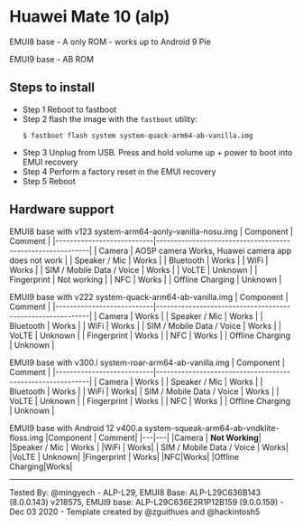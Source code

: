# Huawei Mate 10 (alp)

EMUI8 base - A only ROM - works up to Android 9 Pie

EMUI9 base - AB ROM

## Steps to install

* Step 1
Reboot to fastboot
* Step 2
    flash the image with the `fastboot` utility:
    ```
    $ fastboot flash system system-quack-arm64-ab-vanilla.img
    ```
* Step 3
Unplug from USB. Press and hold volume up + power to boot into EMUI recovery
* Step 4
Perform a factory reset in the EMUI recovery
* Step 5
Reboot

## Hardware support

EMUI8 base with v123 system-arm64-aonly-vanilla-nosu.img
| Component                 |      Comment                                              |
|---------------------------|-----------------------------------------------------------|
| Camera                    | AOSP camera Works, Huawei camera app does not work        |
| Speaker / Mic             | Works                                                    |
| Bluetooth                 | Works                                                    |
| WiFi                      | Works                                                    |
| SIM / Mobile Data / Voice | Works                                                    |
| VoLTE                     | Unknown                                                    |
| Fingerprint               | Not working                                                    |
| NFC                       | Works                                                    |
| Offline Charging          | Unknown                                                    |

EMUI9 base with v222 system-quack-arm64-ab-vanilla.img
| Component                 |      Comment                                              |
|---------------------------|-----------------------------------------------------------|
| Camera                    | Works        |
| Speaker / Mic             | Works                                                    |
| Bluetooth                 | Works                                                    |
| WiFi                      | Works                                                    |
| SIM / Mobile Data / Voice | Works                                                    |
| VoLTE                     | Unknown                                                    |
| Fingerprint               | Works                                                    |
| NFC                       | Works                                                    |
| Offline Charging          | Unknown                                                    |

EMUI9 base with v300.l system-roar-arm64-ab-vanilla.img
| Component                 |      Comment                                              |
|---------------------------|-----------------------------------------------------------|
| Camera                    | Works        |
| Speaker / Mic             | Works                                                    |
| Bluetooth                 | Works                                                    |
| WiFi                      | Works|
| SIM / Mobile Data / Voice | Works                                                    |
| VoLTE                     | Unknown                                                    |
| Fingerprint               | Works                                                    |
| NFC                       | Works                                                    |
| Offline Charging          | Unknown                                                    |

EMUI9 base with Android 12 v400.a system-squeak-arm64-ab-vndklite-floss.img
|Component | Comment|
|---|---|
|Camera | **Not Working**|
|Speaker / Mic | Works |
|WiFi | Works|
| SIM / Mobile Data / Voice | Works|
|VoLTE | Unknown|
|Fingerprint | Works|
|NFC|Works|
|Offline Charging|Works|

---

Tested By: @mingyech - ALP-L29, EMUI8 Base: ALP-L29C636B143 (8.0.0.143) v218575, EMUI9 base: ALP-L29C636E2R1P12B159 (9.0.0.159) - Dec 03 2020 - Template created by @zguithues and @hackintosh5
